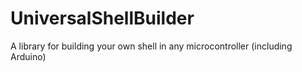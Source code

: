 # UniversalShellBuilder
A library for building your own shell in any microcontroller (including Arduino)
